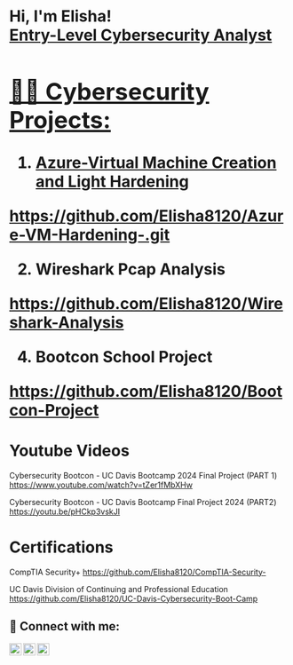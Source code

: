 <h1>Hi, I'm Elisha! <br/><a href="https://github.com/Elisha8120">Entry-Level Cybersecurity Analyst</a> <a href="[https://www.linkedin.com/in/elisha-baquero-088795210]">

<h2>👨‍💻 Cybersecurity Projects:</h2>

 1) Azure-Virtual Machine Creation and Light Hardening 
 
 https://github.com/Elisha8120/Azure-VM-Hardening-.git



 
 2) Wireshark Pcap Analysis

https://github.com/Elisha8120/Wireshark-Analysis
 
 
 
 
 
 
 
 
 
 
 
 
 4) Bootcon School Project 

https://github.com/Elisha8120/Bootcon-Project




# Youtube Videos 
Cybersecurity Bootcon - UC Davis Bootcamp 2024 Final Project (PART 1)
https://www.youtube.com/watch?v=tZer1fMbXHw

Cybersecurity Bootcon - UC Davis Bootcamp Final Project 2024 (PART2)
https://youtu.be/pHCkp3vskJI



# Certifications

CompTIA Security+
https://github.com/Elisha8120/CompTIA-Security-

UC Davis Division of Continuing and Professional Education
https://github.com/Elisha8120/UC-Davis-Cybersecurity-Boot-Camp



<h2> 🤳 Connect with me:</h2>

[<img align="left" alt="ElishaBaquero | YouTube" width="22px" src="https://cdn.jsdelivr.net/npm/simple-icons@v3/icons/youtube.svg" />][youtube]

[<img align="left" alt="ElishaBaquero | LinkedIn" width="22px" src="https://cdn.jsdelivr.net/npm/simple-icons@v3/icons/linkedin.svg" />][linkedin]
[<img align="left" alt="ElishaBaquero | Instagram" width="22px" src="https://cdn.jsdelivr.net/npm/simple-icons@v3/icons/instagram.svg" />][instagram]



[youtube]: https://www.youtube.com/@elishabaquero8646
[instagram]: https://www.instagram.com/elisha_8120/
[linkedin]: www.linkedin.com/in/elisha-baquero-088795210




